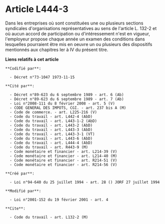 # Article L444-3

Dans les entreprises où sont constituées une ou plusieurs sections syndicales d'organisations représentatives au sens de
l'article L. 132-2 et où aucun accord de participation ou d'intéressement n'est en vigueur, l'employeur propose chaque année
un examen des conditions dans lesquelles pourraient être mis en oeuvre un ou plusieurs des dispositifs mentionnés aux
chapitres Ier à IV du présent titre.

**Liens relatifs à cet article**

	**Codifié par**:

	  - Décret n°73-1047 1973-11-15

	**Cité par**:

	  - Décret n°89-623 du 6 septembre 1989 - art. 6 (Ab)
	  - Décret n°89-623 du 6 septembre 1989 - art. 7 (Ab)
	  - Loi n°2008-111 du 8 février 2008 - art. 5 (V)
	  - CODE GENERAL DES IMPOTS, CGI. - art. 237 bis A (M)
	  - Code de commerce. - art. L225-216 (V)
	  - Code du travail - art. L442-4 (AbD)
	  - Code du travail - art. L443-1-2 (AbD)
	  - Code du travail - art. L443-2 (AbD)
	  - Code du travail - art. L443-3 (AbD)
	  - Code du travail - art. L443-3-1 (VT)
	  - Code du travail - art. L443-6 (AbD)
	  - Code du travail - art. L444-4 (AbD)
	  - Code du travail - art. R443-9 (M)
	  - Code monétaire et financier - art. L214-39 (V)
	  - Code monétaire et financier - art. L214-40 (M)
	  - Code monétaire et financier - art. R214-51 (V)
	  - Code monétaire et financier - art. R214-56 (V)

	**Créé par**:

	  - Loi n°94-640 du 25 juillet 1994 - art. 28 () JORF 27 juillet 1994

	**Modifié par**:

	  - Loi n°2001-152 du 19 février 2001 - art. 4

	**Cite**:

	  - Code du travail - art. L132-2 (M)
